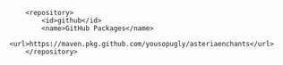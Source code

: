         <repository>
            <id>github</id>
            <name>GitHub Packages</name>
            <url>https://maven.pkg.github.com/yousopugly/asteriaenchants</url>
        </repository>

        
